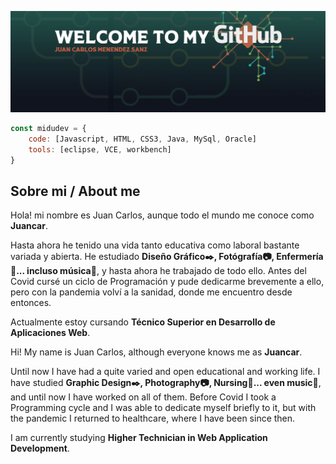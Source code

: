 ![Welcome](img/BANNER.jpg)

```js
const midudev = {
    code: [Javascript, HTML, CSS3, Java, MySql, Oracle]
    tools: [eclipse, VCE, workbench]
}
```
 Sobre mi / About me
---
Hola! mi nombre es Juan Carlos, aunque todo el mundo me conoce como **Juancar**.

Hasta ahora he tenido una vida tanto educativa como laboral bastante variada y abierta. He estudiado **Diseño Gráfico:black_nib:, Fotógrafía:camera:, Enfermería:syringe:... incluso música:musical_note:**, y hasta ahora he trabajado de todo ello. Antes del Covid cursé un ciclo de Programación y pude dedicarme brevemente a ello, pero con la pandemia volví a la sanidad, donde me encuentro desde entonces.

Actualmente estoy cursando **Técnico Superior en Desarrollo de Aplicaciones Web**.

Hi! My name is Juan Carlos, although everyone knows me as **Juancar**.

Until now I have had a quite varied and open educational and working life. I have studied **Graphic Design:black_nib:, Photography:camera:, Nursing:syringe:... even music:musical_note:**, and until now I have worked on all of them. Before Covid I took a Programming cycle and I was able to dedicate myself briefly to it, but with the pandemic I returned to healthcare, where I have been since then.

I am currently studying **Higher Technician in Web Application Development**.